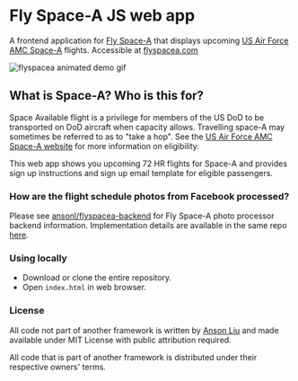 # Fly Space-A JS web app

A frontend application for [Fly Space-A](https://facebook.com/flyspacea) that displays upcoming [US Air Force AMC Space-A](http://www.amc.af.mil/Home/AMC-Travel-Site/) flights. Accessible at [flyspacea.com](https://flyspacea.com)

![flyspacea animated demo gif](https://github.com/flyspacea/flyspacea.github.io/raw/master/assets/demo/demo.gif)

## What is Space-A? Who is this for?

Space Available flight is a privilege for members of the US DoD to be transported on DoD aircraft when capacity allows. Travelling space-A may sometimes be referred to as to "take a hop". See the [US Air Force AMC Space-A website](http://www.amc.af.mil/Home/AMC-Travel-Site/) for more information on eligibility. 

This web app shows you upcoming 72 HR flights for Space-A and provides sign up instructions and sign up email template for eligible passengers. 

### How are the flight schedule photos from Facebook processed?

Please see [ansonl/flyspacea-backend](https://github.com/ansonl/flyspacea-backend) for Fly Space-A photo processor backend information. Implementation details are available in the same repo [here](https://github.com/ansonl/flyspacea-backend/raw/master-public/assets/fsa_implementation_slides.pdf).

### Using locally

- Download or clone the entire repository.
- Open `index.html` in web browser.

### License

All code not part of another framework is written by [Anson Liu](http://github.com/ansonl) and made available under MIT License with public attribution required. 

All code that is part of another framework is distributed under their respective owners' terms. 
